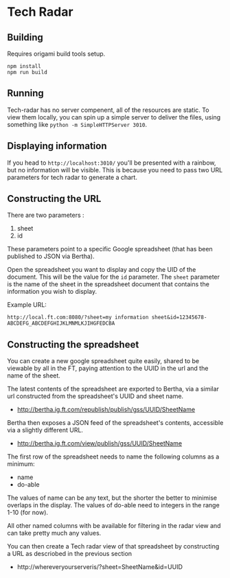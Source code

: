 # Tech Radar

## Building

Requires origami build tools setup.

```
npm install
npm run build
```

## Running

Tech-radar has no server compenent, all of the resources are static. To view them locally, you can spin up a simple server to deliver the files, using something like `python -m SimpleHTTPServer 3010`.

## Displaying information

If you head to `http://localhost:3010/` you'll be presented with a rainbow, but no information will be visible. This is because you need to pass two URL parameters for tech radar to generate a chart.

## Constructing the URL

There are two parameters :

1. sheet
2. id

These parameters point to a specific Google spreadsheet (that has been published to JSON via Bertha). 

Open the spreadsheet you want to display and copy the UID of the document. This will be the value for the `id` parameter.
The `sheet` parameter is the name of the sheet in the spreadsheet document that contains the information you wish to display.

Example URL:

```http://local.ft.com:8080/?sheet=my information sheet&id=12345678-ABCDEFG_ABCDEFGHIJKLMNMLKJIHGFEDCBA```

## Constructing the spreadsheet

You can create a new google spreadsheet quite easily, shared to be viewable by all in the FT, paying attention to the UUID in the url and the name of the sheet.

The latest contents of the spreadsheet are exported to Bertha, via a similar url constructed from the spreadsheet's UUID and sheet name.

* http://bertha.ig.ft.com/republish/publish/gss/UUID/SheetName

Bertha then exposes a JSON feed of the spreadsheet's contents, accessible via a slightly different URL.

* http://bertha.ig.ft.com/view/publish/gss/UUID/SheetName

The first row of the spreadsheet needs to name the following columns as a minimum:

* name
* do-able

The values of name can be any text, but the shorter the better to minimise overlaps in the display.
The values of do-able need to integers in the range 1-10 (for now).

All other named columns with be available for filtering in the radar view and can take pretty much any values.

You can then create a Tech radar view of that spreadsheet by constructing a URL as descriobed in the previous section

* http://whereveryourserveris/?sheet=SheetName&id=UUID
